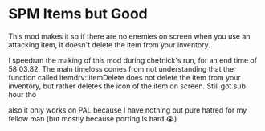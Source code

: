 # SPM Items but Good
This mod makes it so if there are no enemies on screen when you use an attacking item, it doesn't delete the item from your inventory.

I speedran the making of this mod during chefnick's run, for an end time of 58:03.82.
The main timeloss comes from not understanding that the function called itemdrv::itemDelete does not delete the item from your inventory, but rather deletes the icon of the item on screen. Still got sub hour tho

also it only works on PAL because I have nothing but pure hatred for my fellow man (but mostly because porting is hard :sob:)
